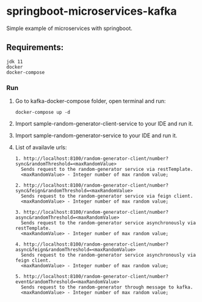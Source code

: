 # springboot-microservices-kafka

Simple example of microservices with springboot.

## Requirements:
```
jdk 11
docker
docker-compose
```

### Run
1. Go to kafka-docker-compose folder, open terminal and run:
    ```
    docker-compose up -d
    ```
2. Import sample-random-generator-client-service to your IDE and run it.

3. Import sample-random-generator-service to your IDE and run it.

4. List of availavle urls:
    ```
   1. http://localhost:8100/random-generator-client/number?sync&randomThreshold=<maxRandomValue>
      Sends request to the random-generator service via restTemplate. 
      <maxRandomValue> - Integer number of max random value;
   
   2. http://localhost:8100/random-generator-client/number?sync&feign&randomThreshold=<maxRandomValue>
      Sends request to the random-generator service via feign client. 
      <maxRandomValue> - Integer number of max random value;
   
   3. http://localhost:8100/random-generator-client/number?async&randomThreshold=<maxRandomValue>
      Sends request to the random-generator service asynchronously via restTemplate. 
      <maxRandomValue> - Integer number of max random value;
   
   4. http://localhost:8100/random-generator-client/number?async&feign&randomThreshold=<maxRandomValue>
      Sends request to the random-generator service asynchronously via feign client. 
      <maxRandomValue> - Integer number of max random value;
   
   5. http://localhost:8100/random-generator-client/number?event&randomThreshold=<maxRandomValue>
      Sends request to the random-generator through message to kafka. 
      <maxRandomValue> - Integer number of max random value;